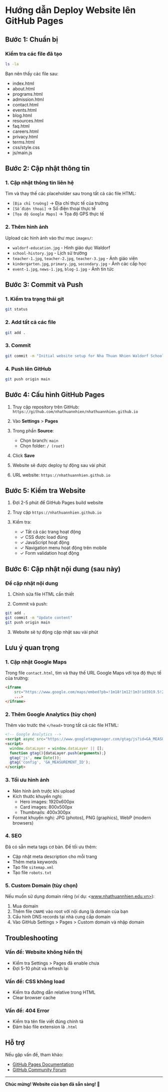 # Hướng dẫn Deploy Website lên GitHub Pages

## Bước 1: Chuẩn bị

### Kiểm tra các file đã tạo

```bash
ls -la
```

Bạn nên thấy các file sau:

- index.html
- about.html
- programs.html
- admission.html
- contact.html
- events.html
- blog.html
- resources.html
- faq.html
- careers.html
- privacy.html
- terms.html
- css/style.css
- js/main.js

## Bước 2: Cập nhật thông tin

### 1. Cập nhật thông tin liên hệ

Tìm và thay thế các placeholder sau trong tất cả các file HTML:

- `[Địa chỉ trường]` → Địa chỉ thực tế của trường
- `[Số điện thoại]` → Số điện thoại thực tế
- `[Tọa độ Google Maps]` → Tọa độ GPS thực tế

### 2. Thêm hình ảnh

Upload các hình ảnh vào thư mục `images/`:

- `waldorf-education.jpg` - Hình giáo dục Waldorf
- `school-history.jpg` - Lịch sử trường
- `teacher-1.jpg`, `teacher-2.jpg`, `teacher-3.jpg` - Ảnh giáo viên
- `kindergarten.jpg`, `primary.jpg`, `secondary.jpg` - Ảnh các cấp học
- `event-1.jpg`, `news-1.jpg`, `blog-1.jpg` - Ảnh tin tức

## Bước 3: Commit và Push

### 1. Kiểm tra trạng thái git

```bash
git status
```

### 2. Add tất cả các file

```bash
git add .
```

### 3. Commit

```bash
git commit -m "Initial website setup for Nha Thuan Nhien Waldorf School"
```

### 4. Push lên GitHub

```bash
git push origin main
```

## Bước 4: Cấu hình GitHub Pages

1. Truy cập repository trên GitHub: `https://github.com/nhathuannhien/nhathuannhien.github.io`

2. Vào **Settings** > **Pages**

3. Trong phần **Source**:
   - Chọn branch: `main`
   - Chọn folder: `/ (root)`

4. Click **Save**

5. Website sẽ được deploy tự động sau vài phút

6. URL website: `https://nhathuannhien.github.io`

## Bước 5: Kiểm tra Website

1. Đợi 2-5 phút để GitHub Pages build website

2. Truy cập `https://nhathuannhien.github.io`

3. Kiểm tra:
   - ✓ Tất cả các trang hoạt động
   - ✓ CSS được load đúng
   - ✓ JavaScript hoạt động
   - ✓ Navigation menu hoạt động trên mobile
   - ✓ Form validation hoạt động

## Bước 6: Cập nhật nội dung (sau này)

### Để cập nhật nội dung

1. Chỉnh sửa file HTML cần thiết

2. Commit và push:

```bash
git add .
git commit -m "Update content"
git push origin main
```

3. Website sẽ tự động cập nhật sau vài phút

## Lưu ý quan trọng

### 1. Cập nhật Google Maps

Trong file `contact.html`, tìm và thay thế URL Google Maps với tọa độ thực tế của trường:

```html
<iframe
    src="https://www.google.com/maps/embed?pb=!1m18!1m12!1m3!1d3919.5!2d106.6!3d10.8..."
    ...>
</iframe>
```

### 2. Thêm Google Analytics (tùy chọn)

Thêm vào trước thẻ `</head>` trong tất cả các file HTML:

```html
<!-- Google Analytics -->
<script async src="https://www.googletagmanager.com/gtag/js?id=GA_MEASUREMENT_ID"></script>
<script>
  window.dataLayer = window.dataLayer || [];
  function gtag(){dataLayer.push(arguments);}
  gtag('js', new Date());
  gtag('config', 'GA_MEASUREMENT_ID');
</script>
```

### 3. Tối ưu hình ảnh

- Nén hình ảnh trước khi upload
- Kích thước khuyến nghị:
  - Hero images: 1920x600px
  - Card images: 800x500px
  - Thumbnails: 400x300px
- Format khuyến nghị: JPG (photos), PNG (graphics), WebP (modern browsers)

### 4. SEO

Đã có sẵn meta tags cơ bản. Để tối ưu thêm:

- Cập nhật meta description cho mỗi trang
- Thêm meta keywords
- Tạo file `sitemap.xml`
- Tạo file `robots.txt`

### 5. Custom Domain (tùy chọn)

Nếu muốn sử dụng domain riêng (ví dụ: <www.nhathuannhien.edu.vn>):

1. Mua domain
2. Thêm file `CNAME` vào root với nội dung là domain của bạn
3. Cấu hình DNS records tại nhà cung cấp domain
4. Vào GitHub Settings > Pages > Custom domain và nhập domain

## Troubleshooting

### Vấn đề: Website không hiển thị

- Kiểm tra Settings > Pages đã enable chưa
- Đợi 5-10 phút và refresh lại

### Vấn đề: CSS không load

- Kiểm tra đường dẫn relative trong HTML
- Clear browser cache

### Vấn đề: 404 Error

- Kiểm tra tên file viết đúng chính tả
- Đảm bảo file extension là `.html`

## Hỗ trợ

Nếu gặp vấn đề, tham khảo:

- [GitHub Pages Documentation](https://docs.github.com/en/pages)
- [GitHub Community Forum](https://github.community/)

---

**Chúc mừng! Website của bạn đã sẵn sàng! 🎉**
